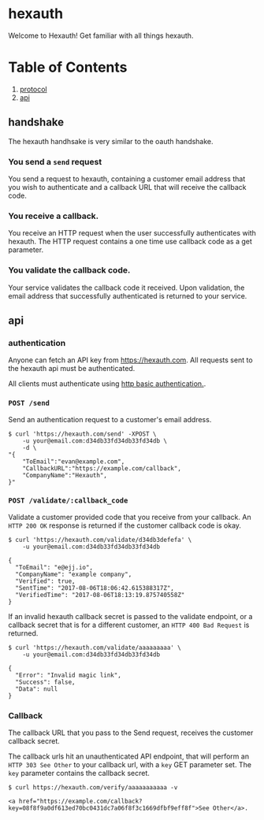 # hexauth
Welcome to Hexauth! Get familiar with all things hexauth.

# Table of Contents
1. [protocol](#protocol)
2. [api](#api)


## handshake
The hexauth handhsake is very similar to the oauth handshake.
### You send a `send` request
You send a request to hexauth, containing a customer email address that you wish to authenticate and a callback URL that will receive the callback code.

### You receive a callback.
You receive an HTTP request when the user successfully authenticates with hexauth. The HTTP request contains a one time use callback code as a get parameter.

### You validate the callback code.
Your service validates the callback code it received. Upon validation, the email address that successfully authenticated is returned to your service.

## api
### authentication
Anyone can fetch an API key from https://hexauth.com. All requests sent to the hexauth api must be authenticated.

All clients must authenticate using [http basic authentication.](https://www.ietf.org/rfc/rfc2617.txt).

### `POST /send`
Send an authentication request to a customer's email address.

```
$ curl 'https://hexauth.com/send' -XPOST \
    -u your@email.com:d34db33fd34db33fd34db \
    -d \
"{
    "ToEmail":"evan@example.com",
    "CallbackURL":"https://example.com/callback",
    "CompanyName":"Hexauth",
}"
```

### `POST /validate/:callback_code`
Validate a customer provided code that you receive from your callback. An `HTTP 200 OK` response is returned if the customer callback code is okay. 
```
$ curl 'https://hexauth.com/validate/d34db3defefa' \
    -u your@email.com:d34db33fd34db33fd34db

{
  "ToEmail": "e@ejj.io",
  "CompanyName": "example company",
  "Verified": true,
  "SentTime": "2017-08-06T18:06:42.615388317Z",
  "VerifiedTime": "2017-08-06T18:13:19.875740558Z"
}
```

If an invalid hexauth callback secret is passed to the validate endpoint, or a callback secret that is for a different customer, an `HTTP 400 Bad Request` is returned.

```
$ curl 'https://hexauth.com/validate/aaaaaaaaa' \
    -u your@email.com:d34db33fd34db33fd34db

{
  "Error": "Invalid magic link",
  "Success": false,
  "Data": null
}
```

### Callback
The callback URL that you pass to the Send request, receives the customer callback secret.

The callback urls hit an unauthenticated API endpoint, that will perform an `HTTP 303 See Other` to your callback url, with a `key` GET parameter set. The `key` parameter contains the  callback secret.
```
$ curl https://hexauth.com/verify/aaaaaaaaaaa -v

<a href="https://example.com/callback?key=08f8f9a0df613ed70bc0431dc7a06f8f3c1669dfbf9eff8f">See Other</a>.
```